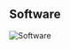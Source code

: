 ## Software

![Software](https://user-images.githubusercontent.com/56851943/184427861-1aae169a-aa43-4e47-96ee-6f4b98be6be2.png)
